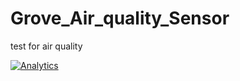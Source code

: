 Grove_Air_quality_Sensor
========================

test for air quality



[![Analytics](https://ga-beacon.appspot.com/UA-46589105-3/Grove_Air_quality_Sensor)](https://github.com/igrigorik/ga-beacon)
